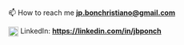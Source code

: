 
📫 How to reach me **jp.bonchristiano@gmail.com**

<p align="left">
<img align="center" src="https://raw.githubusercontent.com/rahuldkjain/github-profile-readme-generator/master/src/images/icons/Social/linked-in-alt.svg" alt="jpbonch" width="20" /> LinkedIn: <a href="https://linkedin.com/in/jpbonch" target="blank"><b>https://linkedin.com/in/jbponch</b></a>
</p>

